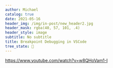 ```yaml
---
author: Michael
catalog: true
date: 2021-05-16
header_img: /img/in-post/new_header2.jpg
header_mask: rgba(40, 57, 101, .4)
header_style: image
subtitle: No subtitle
title: Breakpoint Debugging in VSCode
tree_state: 🌱
---
```


https://www.youtube.com/watch?v=w8QHoVam1-I